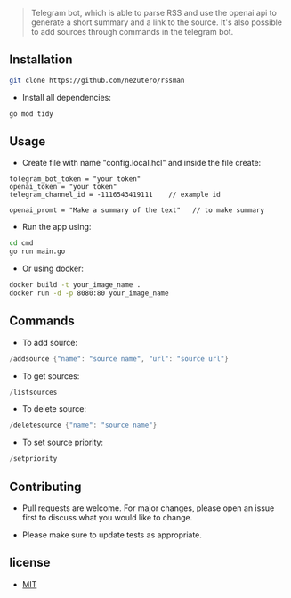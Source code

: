 > Telegram bot, which is able to parse RSS and use the openai api to generate a short summary and a link to the source. It's also possible to add sources through commands in the telegram bot.

## Installation

```sh
git clone https://github.com/nezutero/rssman
```

- Install all dependencies:

```sh
go mod tidy
```

## Usage

- Create file with name "config.local.hcl" and inside the file create:

```hcl
tolegram_bot_token = "your token"
openai_token = "your token"
telegram_channel_id = -1116543419111    // example id

openai_promt = "Make a summary of the text"   // to make summary
```

- Run the app using:

```sh
cd cmd
go run main.go
```

- Or using docker:

```sh
docker build -t your_image_name .
docker run -d -p 8080:80 your_image_name
```

## Commands

- To add source:

```go
/addsource {"name": "source name", "url": "source url"}
```

- To get sources:

```go
/listsources
```

- To delete source:

```go
/deletesource {"name": "source name"}
```

- To set source priority:

```go
/setpriority 
```

## Contributing

- Pull requests are welcome. For major changes, please open an issue first
to discuss what you would like to change.

- Please make sure to update tests as appropriate.

## license

- [MIT](https://choosealicense.com/licenses/mit/)
